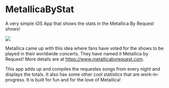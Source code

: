 # MetallicaByStat
A very simple iOS App that shows the stats in the Metallica By Request shows!

![](https://media.giphy.com/media/1NXGr1QXJJ10pPYv2L/giphy.gif)

Metallica came up with this idea where fans have voted for the shows to be played in their worldwide concerts. They have named it Metallica by Request! More details are at https://www.metallicabyrequest.com.

This app adds up and compiles the requestes songs from every night and displays the totals. It also has some other cool statistics that are work-in-progress. It is built for fun and for the love of Metallica!

